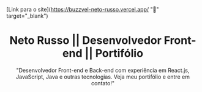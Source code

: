 [Link para o site](https://buzzvel-neto-russo.vercel.app/ "🔗" target="_blank")<h1 align='center'> Neto Russo || Desenvolvedor Front-end || Portifólio</h1>

<p align='center'>"Desenvolvedor Front-end e Back-end com experiência em React.js, JavaScript, Java e outras tecnologias. Veja meu portifólio e entre em contato!"</p>
